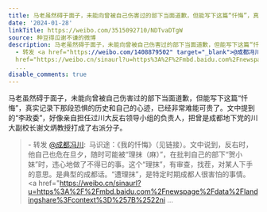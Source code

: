 ```yaml
---
title: 马老虽然碍于面子，未能向曾被自己伤害过的部下当面道歉，但能写下这篇“忏悔”，真实记录下那段恐惧的历史和自己的心迹，已经非常难能可贵了。文中提到的“李政...
date: '2024-01-28'
linkTitle: https://weibo.com/3515092710/NDTvaDTgW
source: 种豆得瓜谢不谦的微博
description: 马老虽然碍于面子，未能向曾被自己伤害过的部下当面道歉，但能写下这篇“忏悔”，真实记录下那段恐惧的历史和自己的心迹，已经非常难能可贵了。文中提到的“李政委”，好像亲自担任过川大反右领导小组的负责人，把曾是成都地下党的川大副校长谢文炳教授打成了右派分子。<br><blockquote>
  - 转发 <a href="https://weibo.com/1408879502" target="_blank">@成都冯川</a>: 马识途：《我的忏悔》（见链接）。文中说到，反右时，他自己也危在旦夕，随时可能被“理抹（麻）”，在批判自己的部下“贺小妹”时，违心地做了不得已的事。这个“理抹”，有审查，找茬，对某人下手的意思。是典型的成都话。“遭理抹”，是特定时期成都人很害怕的事情。<br><a
  href="https://weibo.cn/sinaurl?u=https%3A%2F%2Fmbd.baidu.com%2Fnewspage%2Fdata%2Flandingshare%3Fcontext%3D%257B%2522ni
  ...
disable_comments: true
---
```

马老虽然碍于面子，未能向曾被自己伤害过的部下当面道歉，但能写下这篇“忏悔”，真实记录下那段恐惧的历史和自己的心迹，已经非常难能可贵了。文中提到的“李政委”，好像亲自担任过川大反右领导小组的负责人，把曾是成都地下党的川大副校长谢文炳教授打成了右派分子。<br><blockquote> - 转发 <a href="https://weibo.com/1408879502" target="_blank">@成都冯川</a>: 马识途：《我的忏悔》（见链接）。文中说到，反右时，他自己也危在旦夕，随时可能被“理抹（麻）”，在批判自己的部下“贺小妹”时，违心地做了不得已的事。这个“理抹”，有审查，找茬，对某人下手的意思。是典型的成都话。“遭理抹”，是特定时期成都人很害怕的事情。<br><a href="https://weibo.cn/sinaurl?u=https%3A%2F%2Fmbd.baidu.com%2Fnewspage%2Fdata%2Flandingshare%3Fcontext%3D%257B%2522ni ...
